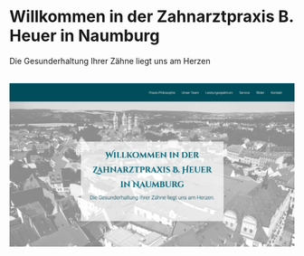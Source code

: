 # Willkommen in der Zahnarztpraxis B. Heuer in Naumburg
Die Gesunderhaltung Ihrer Zähne liegt uns am Herzen
<br /><br />

<img src="zahn-heuer-naumburg.jpg" />